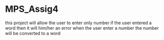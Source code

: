 # MPS_Assig4
this project will allow the user to enter only number
if the user entered a word then it will him/her an error
when the user enter a number the number will be converted to a word
